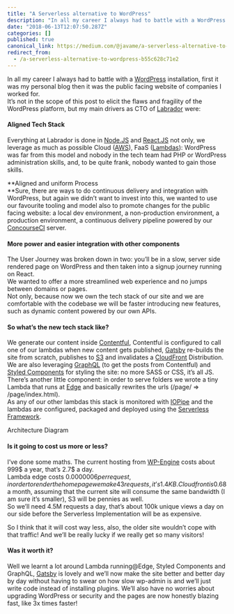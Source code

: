 ```yaml
---
title: "A Serverless alternative to WordPress"
description: "In all my career I always had to battle with a WordPress installation, first it was my personal blog then it was the public facing website…"
date: "2018-06-13T12:07:50.287Z"
categories: []
published: true
canonical_link: https://medium.com/@javame/a-serverless-alternative-to-wordpress-b55c628c71e2
redirect_from:
  - /a-serverless-alternative-to-wordpress-b55c628c71e2
---
```


In all my career I always had to battle with a [WordPress](https://wordpress.com/) installation, first it was my personal blog then it was the public facing website of companies I worked for.   
It’s not in the scope of this post to elicit the flaws and fragility of the WordPress platform, but my main drivers as CTO of [Labrador](https://www.thelabrador.co.uk/) were:

#### Aligned Tech Stack

Everything at Labrador is done in [Node.JS](https://nodejs.org/en/) and [React.JS](https://reactjs.org/) not only, we leverage as much as possible Cloud ([AWS](https://aws.amazon.com/)), FaaS ([Lambdas](https://aws.amazon.com/lambda/)): WordPress was far from this model and nobody in the tech team had PHP or WordPress administration skills, and, to be quite frank, nobody wanted to gain those skills.

**Aligned and uniform Process  
**Sure, there are ways to do continuous delivery and integration with WordPress, but again we didn’t want to invest into this, we wanted to use our favourite tooling and model also to promote changes for the public facing website: a local dev environment, a non-production environment, a production environment, a continuous delivery pipeline powered by our [ConcourseCI](https://concourse-ci.org/) server.

#### More power and easier integration with other components

The User Journey was broken down in two: you’ll be in a slow, server side rendered page on WordPress and then taken into a signup journey running on React.   
We wanted to offer a more streamlined web experience and no jumps between domains or pages.   
Not only, because now we own the tech stack of our site and we are comfortable with the codebase we will be faster introducing new features, such as dynamic content powered by our own APIs.

#### So what’s the new tech stack like?

We generate our content inside [Contentful](https://www.contentful.com/), Contentful is configured to call one of our lambdas when new content gets published, [Gatsby](https://www.gatsbyjs.org/) re-builds the site from scratch, publishes to [S3](https://aws.amazon.com/s3/) and invalidates a [CloudFront](https://aws.amazon.com/cloudfront/) Distribution.   
We are also leveraging [GraphQL](https://graphql.org/) (to get the posts from Contentful) and [Styled Components](https://www.styled-components.com/) for styling the site: no more SASS or CSS, it’s all JS.   
There’s another little component: in order to serve folders we wrote a tiny Lambda that runs at [Edge](https://docs.aws.amazon.com/lambda/latest/dg/lambda-edge.html) and basically rewrites the urls (/page/ => /page/index.html).   
As any of our other lambdas this stack is monitored with [IOPipe](https://www.iopipe.com/) and the lambdas are configured, packaged and deployed using the [Serverless Framework](https://serverless.com/).

Architecture Diagram

#### Is it going to cost us more or less?

I’ve done some maths. The current hosting from [WP-Engine](https://wpengine.co.uk/) costs about 999$ a year, that’s 2.7$ a day.   
Lambda edge costs $0.0000006 per request, in order to render the homepage we make 43 requests, it’s 1.4KB.  
Cloudfront is 0.68$ a month, assuming that the current site will consume the same bandwidth (I am sure it’s smaller), S3 will be pennies as well.   
So we’ll need 4.5M requests a day, that’s about 100k unique views a day on our side before the Serverless Implementation will be as expensive.

So I think that it will cost way less, also, the older site wouldn’t cope with that traffic! And we’ll be really lucky if we really get so many visitors!

#### Was it worth it?

Well we learnt a lot around Lambda running@Edge, Styled Components and GraphQL, [Gatsby](https://www.gatsbyjs.org/) is lovely and we’ll now make the site better and better day by day without having to swear on how slow wp-admin is and we’ll just write code instead of installing plugins. We’ll also have no worries about upgrading WordPress or security and the pages are now honestly blazing fast, like 3x times faster!
